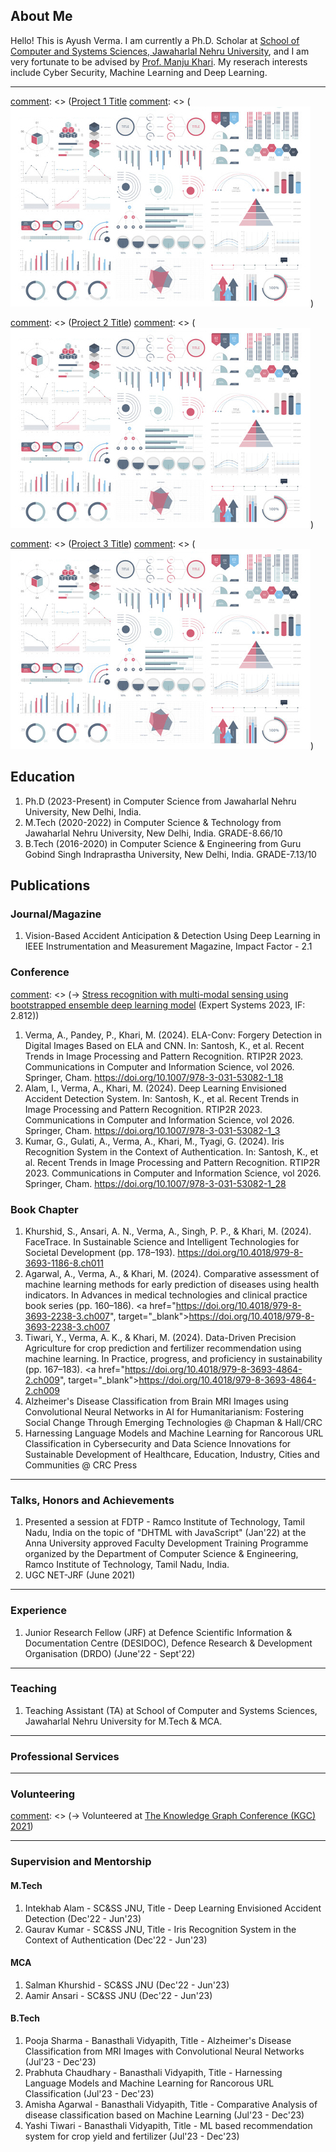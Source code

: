 
## About Me

Hello! This is Ayush Verma. I am currently a Ph.D. Scholar at <a href="https://jnu.ac.in/scss/" target="_blank">School of Computer and Systems Sciences, Jawaharlal Nehru University</a>, and I am very fortunate to be advised by <a href="https://scholar.google.com/citations?user=JB9wY5YAAAAJ&hl=en" target="_blank">Prof. Manju Khari</a>.
My reserach interests include Cyber Security, Machine Learning and Deep Learning. 

---

[comment]: <> (### Projects)

[comment]: <> ([Project 1 Title](/sample_page)
[comment]: <> (<img src="images/dummy_thumbnail.jpg?raw=true"/>)

[comment]: <> (---)
[comment]: <> ([Project 2 Title](/pdf/sample_presentation.pdf))
[comment]: <> (<img src="images/dummy_thumbnail.jpg?raw=true"/>)

[comment]: <> (---)
[comment]: <> ([Project 3 Title](http://example.com/))
[comment]: <> (<img src="images/dummy_thumbnail.jpg?raw=true"/>)

[comment]: <> (---)

## Education
1. Ph.D (2023-Present) in Computer Science from Jawaharlal Nehru University, New Delhi, India.
2. M.Tech (2020-2022) in Computer Science & Technology from Jawaharlal Nehru University, New Delhi, India. GRADE-8.66/10
3. B.Tech (2016-2020) in Computer Science & Engineering from Guru Gobind Singh Indraprastha University, New Delhi, India. GRADE-7.13/10

## Publications

### Journal/Magazine

1. Vision-Based Accident Anticipation & Detection Using Deep Learning in IEEE Instrumentation and Measurement Magazine, Impact Factor - 2.1

### Conference

[comment]: <> (-> <a href="https://onlinelibrary.wiley.com/doi/abs/10.1111/exsy.13239">Stress recognition with multi-modal sensing using bootstrapped ensemble deep learning model</a> (Expert Systems 2023, IF: 2.812))
1. Verma, A., Pandey, P., Khari, M. (2024). ELA-Conv: Forgery Detection in Digital Images Based on ELA and CNN. In: Santosh, K., et al. Recent Trends in Image Processing and Pattern Recognition. RTIP2R 2023. Communications in Computer and Information Science, vol 2026. Springer, Cham. <a href="https://doi.org/10.1007/978-3-031-53082-1_18" target="_blank">https://doi.org/10.1007/978-3-031-53082-1_18</a><br>
2. Alam, I., Verma, A., Khari, M. (2024). Deep Learning Envisioned Accident Detection System. In: Santosh, K., et al. Recent Trends in Image Processing and Pattern Recognition. RTIP2R 2023. Communications in Computer and Information Science, vol 2026. Springer, Cham. <a href="https://doi.org/10.1007/978-3-031-53082-1_3" target="_blank">https://doi.org/10.1007/978-3-031-53082-1_3</a><br>
3. Kumar, G., Gulati, A., Verma, A., Khari, M., Tyagi, G. (2024). Iris Recognition System in the Context of Authentication. In: Santosh, K., et al. Recent Trends in Image Processing and Pattern Recognition. RTIP2R 2023. Communications in Computer and Information Science, vol 2026. Springer, Cham. <a href="https://doi.org/10.1007/978-3-031-53082-1_28" target="_blank">https://doi.org/10.1007/978-3-031-53082-1_28</a><br>

### Book Chapter

1. Khurshid, S., Ansari, A. N., Verma, A., Singh, P. P., & Khari, M. (2024). FaceTrace. In Sustainable Science and Intelligent Technologies for Societal Development (pp. 178–193). <a href="https://doi.org/10.4018/979-8-3693-1186-8.ch011" target="_blank">https://doi.org/10.4018/979-8-3693-1186-8.ch011</a><br>
2. Agarwal, A., Verma, A., & Khari, M. (2024). Comparative assessment of machine learning methods for early prediction of diseases using health indicators. In Advances in medical technologies and clinical practice book series (pp. 160–186). <a href="https://doi.org/10.4018/979-8-3693-2238-3.ch007", target="_blank">https://doi.org/10.4018/979-8-3693-2238-3.ch007</a><br>
3. Tiwari, Y., Verma, A. K., & Khari, M. (2024). Data-Driven Precision Agriculture for crop prediction and fertilizer recommendation using machine learning. In Practice, progress, and proficiency in sustainability (pp. 167–183). <a href="https://doi.org/10.4018/979-8-3693-4864-2.ch009", target="_blank">https://doi.org/10.4018/979-8-3693-4864-2.ch009</a><br>
4. Alzheimer's Disease Classification from Brain MRI Images using Convolutional Neural Networks in AI for Humanitarianism: Fostering Social Change Through Emerging Technologies @ Chapman & Hall/CRC<br>
5. Harnessing Language Models and Machine Learning for Rancorous URL Classification in Cybersecurity and Data Science Innovations for Sustainable Development of Healthcare, Education, Industry, Cities and Communities @ CRC Press<br>

---

### Talks, Honors and Achievements

1. Presented a session at FDTP - Ramco Institute of Technology, Tamil Nadu, India on the topic of "DHTML with JavaScript" (Jan'22) at the Anna University approved Faculty Development Training Programme organized by the Department of Computer Science & Engineering, Ramco Institute of Technology, Tamil Nadu, India.
2. UGC NET-JRF (June 2021)

---

### Experience

1. Junior Research Fellow (JRF) at Defence Scientific Information & Documentation Centre (DESIDOC), Defence Research & Development Organisation (DRDO) (June'22 - Sept'22)

---
### Teaching

1. Teaching Assistant (TA) at School of Computer and Systems Sciences, Jawaharlal Nehru University for M.Tech & MCA.

---
### Professional Services
[comment]: <> (-> Reviewer for ASONAM 2023)

---
### Volunteering

[comment]: <> (-> Volunteered at <a href="https://www.knowledgegraph.tech/kgc2021/">The Knowledge Graph Conference (KGC) 2021</a>)

---
### Supervision and Mentorship

#### M.Tech
1. Intekhab Alam - SC&SS JNU,  Title - Deep Learning Envisioned Accident Detection (Dec'22 - Jun'23)<br>
2. Gaurav Kumar - SC&SS JNU, Title - Iris Recognition System in the Context of Authentication (Dec'22 - Jun'23)<br>

#### MCA
1. Salman Khurshid - SC&SS JNU (Dec'22 - Jun'23)<br>
2. Aamir Ansari - SC&SS JNU (Dec'22 - Jun'23)<br>

#### B.Tech
1. Pooja Sharma - Banasthali Vidyapith, Title - Alzheimer's Disease Classification from MRI Images with Convolutional Neural Networks (Jul'23 - Dec'23) <br>
2. Prabhuta Chaudhary - Banasthali Vidyapith, Title - Harnessing Language Models and Machine Learning for Rancorous URL Classification (Jul'23 - Dec'23) <br>
3. Amisha Agarwal - Banasthali Vidyapith, Title - Comparative Analysis of disease classification based on
Machine Learning (Jul'23 - Dec'23) <br>
4. Yashi Tiwari - Banasthali Vidyapith, Title - ML based recommendation system for crop yield and fertilizer (Jul'23 - Dec'23) <br>




